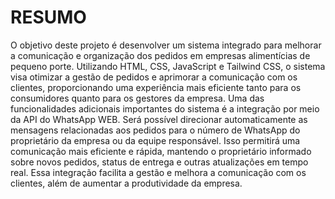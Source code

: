 # RESUMO
O objetivo deste projeto é desenvolver um sistema integrado para melhorar a comunicação e organização dos pedidos em empresas alimentícias de pequeno porte. Utilizando HTML, CSS, JavaScript e Tailwind CSS, o sistema visa otimizar a gestão de pedidos e aprimorar a comunicação com os clientes, proporcionando uma experiência mais eficiente tanto para os consumidores quanto para os gestores da empresa. Uma das funcionalidades adicionais importantes do sistema é a integração por meio da API do WhatsApp WEB. Será possível direcionar automaticamente as mensagens relacionadas aos pedidos para o número de WhatsApp do proprietário da empresa ou da equipe responsável. Isso permitirá uma comunicação mais eficiente e rápida, mantendo o proprietário informado sobre novos pedidos, status de entrega e outras atualizações em tempo real. Essa integração facilita a gestão e melhora a comunicação com os clientes, além de aumentar a produtividade da empresa.

